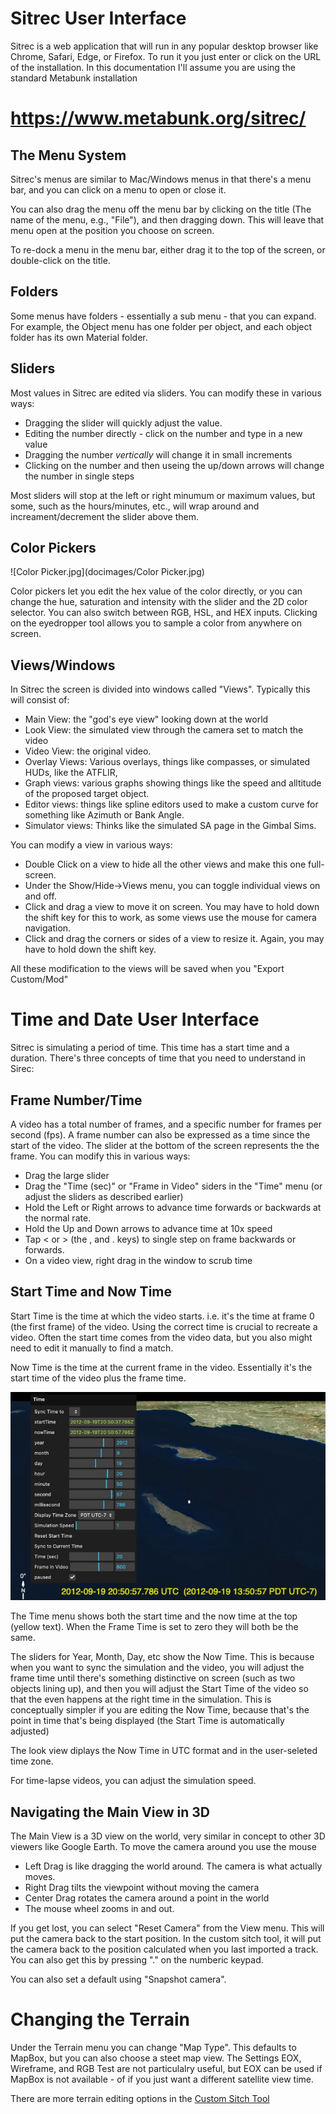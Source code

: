 # Sitrec User Interface

Sitrec is a web application that will run in any popular desktop browser like Chrome, Safari, Edge, or Firefox. To run it you just enter or click on the URL of the installation. In this documentation I'll assume you are using the standard Metabunk installation 

# https://www.metabunk.org/sitrec/

## The Menu System

Sitrec's menus are similar to Mac/Windows menus in that there's a menu bar, and you can click on a menu to open or close it.

You can also drag the menu off the menu bar by clicking on the title (The name of the menu, e.g., "File"), and then dragging down. This will leave that menu open at the position you choose on screen. 

To re-dock a menu in the menu bar, either drag it to the top of the screen, or double-click on the title. 

## Folders

Some menus have folders - essentially a sub menu - that you can expand. For example, the Object menu has one folder per object, and each object folder has its own Material folder. 

## Sliders

Most values in Sitrec are edited via sliders. You can modify these in various ways:

- Dragging the slider will quickly adjust the value.
- Editing the number directly - click on the number and type in a new value
- Dragging the number _vertically_ will change it in small increments
- Clicking on the number and then useing the up/down arrows will change the number in single steps

Most sliders will stop at the left or right minumum or maximum values, but some, such as the hours/minutes, etc., will wrap around and increament/decrement the slider above them. 

## Color Pickers
![Color Picker.jpg](docimages/Color Picker.jpg)

Color pickers let you edit the hex value of the color directly, or you can change the hue, saturation and intensity with the slider and the 2D color selector. You can also switch between RGB, HSL, and HEX inputs. Clicking on the eyedropper tool allows you to sample a color from anywhere on screen. 

## Views/Windows

In Sitrec the screen is divided into windows called "Views". Typically this will consist of:

- Main View: the "god's eye view" looking down at the world
- Look View: the simulated view through the camera set to match the video
- Video View: the original video.
- Overlay Views: Various overlays, things like compasses, or simulated HUDs, like the ATFLIR, 
- Graph views: various graphs showing things like the speed and alltitude of the proposed target object. 
- Editor views: things like spline editors used to make a custom curve for something like Azimuth or Bank Angle.
- Simulator views: Thinks like the simulated SA page in the Gimbal Sims. 

You can modify a view in various ways:

- Double Click on a view to hide all the other views and make this one full-screen. 
- Under the Show/Hide->Views menu, you can toggle individual views on and off.
- Click and drag a view to move it on screen. You may have to hold down the shift key for this to work, as some views use the mouse for camera navigation. 
- Click and drag the corners or sides of a view to resize it. Again, you may have to hold down the shift key.

All these modification to the views will be saved when you "Export Custom/Mod"
 
# Time and Date User Interface

Sitrec is simulating a period of time. This time has a start time and a duration. There's three concepts of time that you need to understand in Sirec:

## Frame Number/Time

A video has a total number of frames, and a specific number for frames per second (fps). A frame number can also be expressed as a time since the start of the video. The slider at the bottom of the screen represents the the frame. You can modify this in various ways:

- Drag the large slider
- Drag the "Time (sec)" or "Frame in Video" siders in the "Time" menu (or adjust the sliders as described earlier)
- Hold the Left or Right arrows to advance time forwards or backwards at the normal rate.
- Hold the Up and Down arrows to advance time at 10x speed
- Tap < or > (the , and . keys) to single step on frame backwards or forwards. 
- On a video view, right drag in the window to scrub time

## Start Time and Now Time

Start Time is the time at which the video starts. i.e. it's the time at frame 0 (the first frame) of the video. Using the correct time is crucial to recreate a video. Often the start time comes from the video data, but you also might need to edit it manually to find a match.

Now Time is the time at the current frame in the video. Essentially it's the start time of the video plus the frame time. 

![time-menu.jpg](docimages/time-menu.jpg)

The Time menu shows both the start time and the now time at the top (yellow text). When the Frame Time is set to zero they will both be the same. 

The sliders for Year, Month, Day, etc show the Now Time. This is because when you want to sync the simulation and the video, you will adjust the frame time until there's something distinctive on screen (such as two objects lining up), and then you will adjust the Start Time of the video so that the even happens at the right time in the simulation. This is conceptually simpler if you are editing the Now Time, because that's the point in time that's being displayed (the Start Time is automatically adjusted)

The look view diplays the Now Time in UTC format and in the user-seleted time zone. 

For time-lapse videos, you can adjust the simulation speed. 

## Navigating the Main View in 3D

The Main View is a 3D view on the world, very similar in concept to other 3D viewers like Google Earth. To move the camera around you use the mouse

- Left Drag is like dragging the world around. The camera is what actually moves.   
- Right Drag tilts the viewpoint without moving the camera
- Center Drag rotates the camera around a point in the world
- The mouse wheel zooms in and out.

If you get lost, you can select "Reset Camera" from the View menu. This will put the camera back to the start position. In the custom sitch tool, it will put the camera back to the position calculated when you last imported a track. You can also get this by pressing "." on the numberic keypad. 

You can also set a default using "Snapshot camera".


# Changing the Terrain

Under the Terrain menu you can change "Map Type". This defaults to MapBox, but you can also choose a steet map view. The Settings EOX, Wireframe, and RGB Test are not particulalry useful, but EOX can be used if MapBox is not available - of if you just want a different satellite view time.  

There are more terrain editing options in the [Custom Sitch Tool](CustomSitchTool.md)


